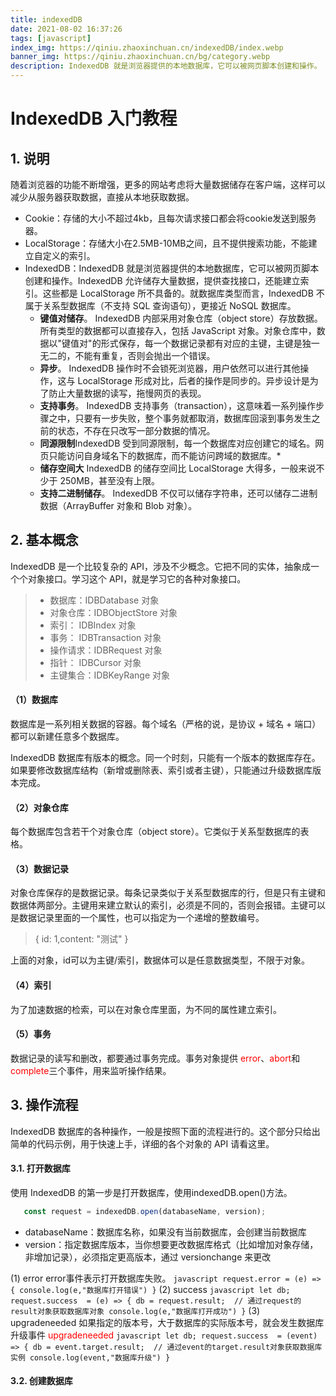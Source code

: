 ```yaml
---
title: indexedDB
date: 2021-08-02 16:37:26
tags: [javascript]
index_img: https://qiniu.zhaoxinchuan.cn/indexedDB/index.webp
banner_img: https://qiniu.zhaoxinchuan.cn/bg/category.webp
description: IndexedDB 就是浏览器提供的本地数据库，它可以被网页脚本创建和操作。
---
```

# IndexedDB 入门教程

## 1. 说明
随着浏览器的功能不断增强，更多的网站考虑将大量数据储存在客户端，这样可以减少从服务器获取数据，直接从本地获取数据。

* Cookie：存储的大小不超过4kb，且每次请求接口都会将cookie发送到服务器。
* LocalStorage：存储大小在2.5MB-10MB之间，且不提供搜索功能，不能建立自定义的索引。
* IndexedDB：IndexedDB 就是浏览器提供的本地数据库，它可以被网页脚本创建和操作。IndexedDB 允许储存大量数据，提供查找接口，还能建立索引。这些都是 LocalStorage 所不具备的。就数据库类型而言，IndexedDB 不属于关系型数据库（不支持 SQL 查询语句），更接近 NoSQL 数据库。
  * **键值对储存**。 IndexedDB 内部采用对象仓库（object store）存放数据。所有类型的数据都可以直接存入，包括 JavaScript 对象。对象仓库中，数据以"键值对"的形式保存，每一个数据记录都有对应的主键，主键是独一无二的，不能有重复，否则会抛出一个错误。
  * **异步**。 IndexedDB 操作时不会锁死浏览器，用户依然可以进行其他操作，这与 LocalStorage 形成对比，后者的操作是同步的。异步设计是为了防止大量数据的读写，拖慢网页的表现。
  * **支持事务**。 IndexedDB 支持事务（transaction），这意味着一系列操作步骤之中，只要有一步失败，整个事务就都取消，数据库回滚到事务发生之前的状态，不存在只改写一部分数据的情况。
  *  **同源限制**IndexedDB 受到同源限制，每一个数据库对应创建它的域名。网页只能访问自身域名下的数据库，而不能访问跨域的数据库。*
  *  **储存空间大** IndexedDB 的储存空间比 LocalStorage 大得多，一般来说不少于 250MB，甚至没有上限。
  *  **支持二进制储存**。 IndexedDB 不仅可以储存字符串，还可以储存二进制数据（ArrayBuffer 对象和 Blob 对象）。

## 2. 基本概念
IndexedDB 是一个比较复杂的 API，涉及不少概念。它把不同的实体，抽象成一个个对象接口。学习这个 API，就是学习它的各种对象接口。

> * 数据库：IDBDatabase 对象
> * 对象仓库：IDBObjectStore 对象
> * 索引： IDBIndex 对象
> * 事务： IDBTransaction 对象
> * 操作请求：IDBRequest 对象
> * 指针： IDBCursor 对象
> * 主键集合：IDBKeyRange 对象


#### （1）数据库
数据库是一系列相关数据的容器。每个域名（严格的说，是协议 + 域名 + 端口）都可以新建任意多个数据库。

IndexedDB 数据库有版本的概念。同一个时刻，只能有一个版本的数据库存在。如果要修改数据库结构（新增或删除表、索引或者主键），只能通过升级数据库版本完成。

#### （2）对象仓库
每个数据库包含若干个对象仓库（object store）。它类似于关系型数据库的表格。 

#### （3）数据记录
对象仓库保存的是数据记录。每条记录类似于关系型数据库的行，但是只有主键和数据体两部分。主键用来建立默认的索引，必须是不同的，否则会报错。主键可以是数据记录里面的一个属性，也可以指定为一个递增的整数编号。
> { id: 1,content: "测试" } 

上面的对象，id可以为主键/索引，数据体可以是任意数据类型，不限于对象。

#### （4）索引
为了加速数据的检索，可以在对象仓库里面，为不同的属性建立索引。

#### （5）事务
数据记录的读写和删改，都要通过事务完成。事务对象提供 <font color=red>error</font>、<font color=red>abort</font>和<font color=red>complete</font>三个事件，用来监听操作结果。

## 3. 操作流程
IndexedDB 数据库的各种操作，一般是按照下面的流程进行的。这个部分只给出简单的代码示例，用于快速上手，详细的各个对象的 API 请看这里。

 #### 3.1. 打开数据库
 使用 IndexedDB 的第一步是打开数据库，使用indexedDB.open()方法。
 ``` javascript
    const request = indexedDB.open(databaseName, version);
 ```
 * databaseName：数据库名称，如果没有当前数据库，会创建当前数据库
 * version：指定数据库版本，当你想要更改数据库格式（比如增加对象存储，非增加记录），必须指定更高版本，通过 versionchange 来更改
  
(1) error
        error事件表示打开数据库失败。
    ``` javascript
    request.error = (e) => {
        console.log(e,"数据库打开错误")
    }
    ```
(2) success 
    ``` javascript
    let db;
    request.success  = (e) => {
        db = request.result; 
        // 通过request的result对象获取数据库对象
        console.log(e,"数据库打开成功")
    }
    ```
(3) upgradeneeded 
    如果指定的版本号，大于数据库的实际版本号，就会发生数据库升级事件 <font color=red>upgradeneeded</font>
     ``` javascript
    let db;
    request.success  = (event) => {
        db = event.target.result; 
        // 通过event的target.result对象获取数据库实例
        console.log(event,"数据库升级")
    }
    ```
#### 3.2. 创建数据库





